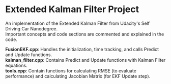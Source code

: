 # Extended Kalman Filter Project

An implementation of the Extended Kalman Filter from Udacity's Self Driving Car Nanodegree.\
Important concepts and code sections are commented and explained in the code.


**FusionEKF.cpp**: Handles the initialization, time tracking, and calls Predict and Update functions.\
**kalman_filter.cpp**: Contains Predict and Update functions with Kalman Filter equations.\
**tools.cpp**: Contain functions for calculating RMSE (to evaluate performance) and calculating Jacobian Matrix (for EKF Update step).


